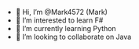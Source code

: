 - 👋 Hi, I’m @Mark4572 (Mark)
- 👀 I’m interested to learn F#
- 🌱 I’m currently learning Python
- 💞️ I’m looking to collaborate on Java

<!---
Mark4572/Mark4572 is a ✨ special ✨ repository because its `README.md` (this file) appears on your GitHub profile.
You can click the Preview link to take a look at your changes.
--->
